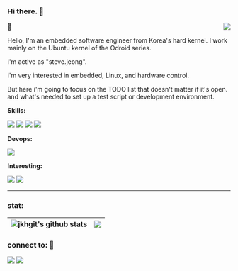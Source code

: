 ### Hi there. 👋

<!--
**jkhgit/jkhgit** is a ✨ _special_ ✨ repository because its `README.md` (this file) appears on your GitHub profile.

Here are some ideas to get you started:

- 🔭 I’m currently working on ...
- 🌱 I’m currently learning ...
- 👯 I’m looking to collaborate on ...
- 🤔 I’m looking for help with ...
- 💬 Ask me about ...
- 📫 How to reach me: ...
- 😄 Pronouns: ...
- ⚡ Fun fact: ...
-->

<a href="https://github.com/jkhgit"><img align="right" src="https://hits.seeyoufarm.com/api/count/incr/badge.svg?url=https://github.com/jkhgit&count_bg=%2379C83D&title_bg=%230F0F0F&icon=&icon_color=%23E7E7E7&title=hits&edge_flat=false"/></a>


🌱

Hello, I'm an embedded software engineer from Korea's hard kernel. I work mainly on the Ubuntu kernel of the Odroid series.

I'm active as "steve.jeong".

I'm very interested in embedded, Linux, and hardware control.

But here i'm going to focus on the TODO list that doesn't matter if it's open. and what's needed to set up a test script or development environment.


**Skills:**

<a><img src="https://img.shields.io/badge/C/C++-00599c?style=flat-square&logo=C&logoColor=white"/></a>
<a><img src="https://img.shields.io/badge/Python-3776ab?style=flat-square&logo=Python&logoColor=white"/></a>
<a><img src="https://img.shields.io/badge/Linux-fcc624?style=flat-square&logo=Linux&logoColor=white"/></a>
<a><img src="https://img.shields.io/badge/Gnu Bash-4eaa25?style=flat-square&logo=Gnu Bash&logoColor=white"/></a>

**Devops:**

<a><img src="https://img.shields.io/badge/Ubuntu-e95420?style=flat-square&logo=Ubuntu&logoColor=white"/></a>

**Interesting:**

<a><img src="https://img.shields.io/badge/ROS2-22314e?style=flat-square&logo=ROS&logoColor=white"/></a>
<a><img src="https://img.shields.io/badge/Docker-2496ed?style=flat-square&logo=Docker&logoColor=white"/></a>

<hr>

### stat:

| <img align="center" src="https://github-readme-stats.vercel.app/api?username=jkhgit&show_  icons=true&include_all_commits=true&theme=vue&hide_border=true" alt="jkhgit's github stats" /> | <img align="center" src="https://github-readme-stats.vercel.app/api/top-langs/?username=jkhgit&layout=compact&show_icons=true&theme=vue&hide_border=true" /> |
| ------------- | ------------- |


### connect to: 💬
<a href="https://github.com/jkhgit" target="_blank"><img src="https://img.shields.io/badge/github-181717?style=flat-square&logo=GitHub&logoColor=white"/></a>
<a href="mailto:jkhpro1003@gmail.com" target="_blank"><img src="https://img.shields.io/badge/gmail-ea4335?style=flat-square&logo=Gmail&logoColor=white"/></a>
